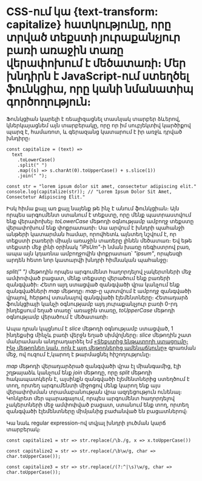 # CSS-ում կա {text-transform: capitalize} հատկությունը, որը տրված տեքստի յուրաքանչյուր բառի առաջին տառը վերափոխում է մեծատառի։ Մեր խնդիրն է JavaScript-ում ստեղծել ֆունկցիա, որը կանի նմանատիպ գործողություն։

Ֆունկցիան կարելի է ռեալիզացնել տասնյակ տարբեր ձևերով, կներկայացնեմ այն տարբերակը, որը որ իմ սուբյեկտիվ կարծիքով պարզ է, համառոտ, և գերազանց կատարում է իր առջև դրված խնդիրը։

```
const capitalize = (text) =>
  text
    .toLowerCase()
    .split(" ")
    .map((s) => s.charAt(0).toUpperCase() + s.slice(1))
    .join(" ");

const str = "lorem ipsum dolor sit amet, consectetur adipiscing elit."
console.log(capitalize(str)); // "Lorem Ipsum Dolor Sit Amet, Consectetur Adipiscing Elit."
```

Իսկ հիմա քայլ առ քայլ նայենք թե ինչ է անում ֆունկցիան։ Այն որպես արգումենտ ստանում է տեքստը, որը մենք պատրաստվում ենք վերափոխել։ _toLowerCase_ մեթոդի օգնությամբ ամբողջ տեքստը վերափոխում ենք փոքրատառի։ Սա արվում է խնդրի պահանջի անթերի կատարման համար, որովհետև այնտեղ նշվում է, որ տեքստի բառերի միայն առաջին տառերը լինեն մեծատառ։ Եվ եթե տեքստի մեջ լինի օրինակ _"iPsUm"_-ի նման խառը ռեգիստրով բառ, ապա այն կդառնա ամբողջովին փոքրատառ՝ _"ipsum"_, որպեսզի արդեն հետո նոր կատարվի խնդրի հիմնական պահանջը։

_split(" ")_ մեթոդին որպես արգումենտ հաղորդելով չակերտների մեջ ամփոփված բացատ, մենք տեքստը վերածում ենք բառերի զանգվածի։ Հետո այդ ստացված զանգվածի վրա կանչում ենք զանգվածների _map_ մեթոդը։ _map_-ը պտտվում է ամբողջ զանգվածի վրայով, հերթով ստանալով զանգվածի էլեմենտները։ Հետադարձ ֆունկցիայի կանչի օգնությամբ այդ յուրաքանչյուր բառի 0-րդ ինդեքսում եղած տառը՝ առաջին տառը, _toUpperCase_ մեթոդի օգնությամբ վերածում է մեծատառի։

Ապա դրան կպցնում է _slice_ մեթոդի օգնությամբ ստացված, 1 ինդեքսից մինչև բառի վերջն եղած սիմվոլները։ _slice_ մեթոդին շատ մանրամասն անդրադարձել եմ [«Տեքստից ենթատողի ստացումը։ Ինչ մեթոդներ կան, որն է այդ մեթոդներից ամենաճկունը»](https://github.com/h0vhann1syan/Armenian-JavaScript-Community/blob/master/Publications/Harnessing%20Built-in%20Methods%20for%20Efficient%20Substring%20Extraction.md) գրառման մեջ, ով ուզում է,կարող է թարմացնել հիշողությունը։

_map_ մեթոդի վերադարձրած զանգվածի վրա էլ միանգամից, էլի շղթայաձև կանչում ենք _join_ մեթոդը, որը _split_ մեթոդի հակապատկերն է, այսինքն զանգվածի էլեմենտներից ստեղծում է տող, որտեղ արգումենտի միջոցով մենք կարող ենք այս վերափոխման տրամաբանության վրա ազդեցություն ունենալ։ Կոնկրետ մեր պարագայում, որպես արգումենտ հաղորդելով չակերտների մեջ ամփոփված բացատ, ստանում ենք տող, որտեղ զանգվածի էլեմենտները միմյանից բաժանված են բացատներով։

Կա նաև regular expression-ով տվյալ խնդրի լուծման կարճ տարբերակ։

```
const capitalize1 = str => str.replace(/\b./g, x => x.toUpperCase())
```

```
const capitalize2 = str => str.replace(/\b\w/g, char => char.toUpperCase());
```

```
const capitalize3 = str => str.replace(/(?:^|\s)\w/g, char => char.toUpperCase());
```
